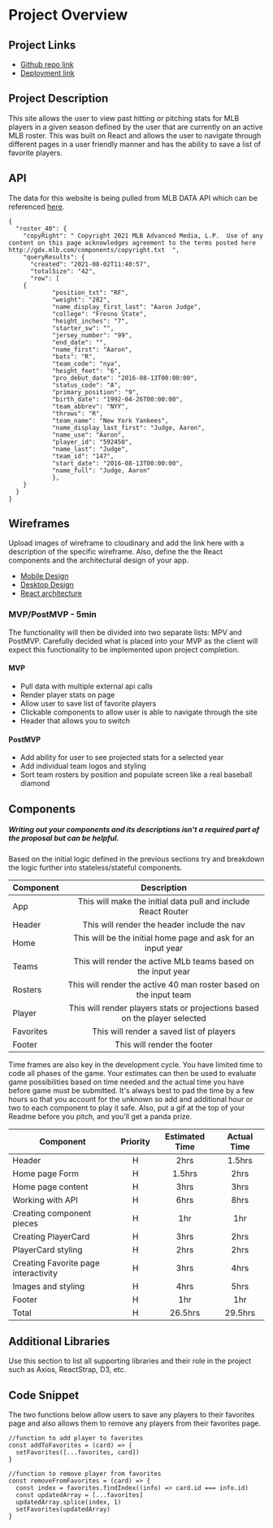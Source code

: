 # Project Overview

## Project Links

- [Github repo link](https://github.com/Lofredoa1/project2)
- [Deployment link](https://project2-six-liard.vercel.app/)

## Project Description

This site allows the user to view past hitting or pitching stats for MLB players in a given season defined by the user that are currently on an active MLB roster. This was built on React and allows the user to navigate through different pages in a user friendly manner and has the ability to save a list of favorite players. 

## API

The data for this website is being pulled from MLB DATA API which can be referenced [here](https://appac.github.io/mlb-data-api-docs/#top).

```
{
  "roster_40": {
    "copyRight": " Copyright 2021 MLB Advanced Media, L.P.  Use of any content on this page acknowledges agreement to the terms posted here http://gdx.mlb.com/components/copyright.txt  ",
    "queryResults": {
      "created": "2021-08-02T11:40:57",
      "totalSize": "42",
      "row": [
	{
			"position_txt": "RF",
			"weight": "282",
			"name_display_first_last": "Aaron Judge",
			"college": "Fresno State",
			"height_inches": "7",
			"starter_sw": "",
			"jersey_number": "99",
			"end_date": "",
			"name_first": "Aaron",
			"bats": "R",
			"team_code": "nya",
			"height_feet": "6",
			"pro_debut_date": "2016-08-13T00:00:00",
			"status_code": "A",
			"primary_position": "9",
			"birth_date": "1992-04-26T00:00:00",
			"team_abbrev": "NYY",
			"throws": "R",
			"team_name": "New York Yankees",
			"name_display_last_first": "Judge, Aaron",
			"name_use": "Aaron",
			"player_id": "592450",
			"name_last": "Judge",
			"team_id": "147",
			"start_date": "2016-08-13T00:00:00",
			"name_full": "Judge, Aaron"
			},
	}
  }
}
```


## Wireframes

Upload images of wireframe to cloudinary and add the link here with a description of the specific wireframe. Also, define the the React components and the architectural design of your app.

- [Mobile Design](https://i.imgur.com/d58nBgm.jpg)
- [Desktop Design](https://i.imgur.com/ew0fjMu.jpg)
- [React architecture](https://docs.google.com/drawings/d/1xYG-2l2CpgQRnNcieQLyhsVUcwq13ajRplZYhFOy4Ps/edit?usp=sharing)


### MVP/PostMVP - 5min

The functionality will then be divided into two separate lists: MPV and PostMVP.  Carefully decided what is placed into your MVP as the client will expect this functionality to be implemented upon project completion.  

#### MVP 
- Pull data with multiple external api calls 
- Render player stats on page 
- Allow user to save list of favorite players
- Clickable components to allow user is able to navigate through the site
- Header that allows you to switch 

#### PostMVP

- Add ability for user to see projected stats for a selected year
- Add individual team logos and styling
- Sort team rosters by position and populate screen like a real baseball diamond

## Components
##### Writing out your components and its descriptions isn't a required part of the proposal but can be helpful.

Based on the initial logic defined in the previous sections try and breakdown the logic further into stateless/stateful components. 

| Component | Description | 
| --- | :---: |  
| App | This will make the initial data pull and include React Router| 
| Header | This will render the header include the nav | 
| Home | This will be the initial home page and ask for an input year| 
| Teams | This will render the active MLb teams based on the input year | 
| Rosters | This will render the active 40 man roster based on the input team | 
| Player | This will render players stats or projections based on the player selected | 
| Favorites | This will render a saved list of players | 
| Footer | This will render the footer | 


Time frames are also key in the development cycle.  You have limited time to code all phases of the game.  Your estimates can then be used to evaluate game possibilities based on time needed and the actual time you have before game must be submitted. It's always best to pad the time by a few hours so that you account for the unknown so add and additional hour or two to each component to play it safe. Also, put a gif at the top of your Readme before you pitch, and you'll get a panda prize.

| Component | Priority | Estimated Time | Actual Time |
| --- | :---: |  :---: | :---: |
| Header | H | 2hrs| 1.5hrs |
| Home page Form | H | 1.5hrs| 2hrs |
| Home page content | H | 3hrs| 3hrs |
| Working with API | H | 6hrs| 8hrs |
| Creating component pieces | H | 1hr| 1hr |
| Creating PlayerCard | H | 3hrs| 2hrs |
| PlayerCard styling| H | 2hrs| 2hrs |
| Creating Favorite page interactivity | H | 3hrs| 4hrs |
| Images and styling | H | 4hrs| 5hrs |
| Footer| H | 1hr| 1hr |
| Total | H | 26.5hrs| 29.5hrs |

## Additional Libraries
 Use this section to list all supporting libraries and their role in the project such as Axios, ReactStrap, D3, etc. 

## Code Snippet

The two functions below allow users to save any players to their favorites page and also allows them to remove any players from their favorites page. 

```
//function to add player to favorites
const addToFavorites = (card) => {
  setFavorites([...favorites, card])
}

//function to remove player from favorites
const removeFromFavorites = (card) => {
  const index = favorites.findIndex((info) => card.id === info.id)
  const updatedArray = [...favorites]
  updatedArray.splice(index, 1)
  setFavorites(updatedArray)
}
```